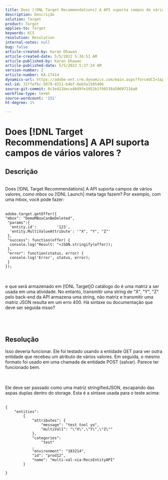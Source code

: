 ```yaml
---
title: Does [!DNL Target Recommendations] A API suporta campos de vários valores ?
description: Descrição
solution: Target
product: Target
applies-to: Target
keywords: KCS
resolution: Resolution
internal-notes: null
bug: false
article-created-by: Karan Dhawan
article-created-date: 5/5/2022 5:36:51 AM
article-published-by: Karan Dhawan
article-published-date: 5/5/2022 5:37:24 AM
version-number: 2
article-number: KA-17414
dynamics-url: https://adobe-ent.crm.dynamics.com/main.aspx?forceUCI=1&pagetype=entityrecord&etn=knowledgearticle&id=3c966259-35cc-ec11-a7b5-6045bd00db25
exl-id: 32ffef6c-5079-4311-b4bf-0eb3e1505406
source-git-commit: 0c3e421beca46d9fe1952b1f98538a50697216a0
workflow-type: tm+mt
source-wordcount: '151'
ht-degree: 1%

---
```


# Does [!DNL Target Recommendations] A API suporta campos de vários valores ?

## Descrição

<br>Does [!DNL Target Recommendations] A API suporta campos de vários valores, como mbox ou [!DNL Launch] meta tags fazem? Por exemplo, com uma mbox, você pode fazer:<br><br>

```
adobe.target.getOffer({
"mbox": "DemoMBoxCanBeDeleted",
 "params":{
  'entity.id':         '123',   
  'entity.MultiValueAttribute': '"X", "Y", "Z"'
 },
 "success": function(offer) {
  console.log("Result: "+JSON.stringify(offer));
 },
 "error": function(status, error) {
  console.log('Error', status, error);
 }
});
```

<br><br>e que será armazenado em [!DNL Target]O catálogo do é uma matriz a ser usada em uma atividade. No entanto, transmitir uma string de &quot;X&quot;, &quot;Y&quot;, &quot;Z&quot; pelo back-end da API armazena uma string, não matriz e transmitir uma matriz JSON resulta em um erro 400. Há sintaxe ou documentação que deve ser seguida nisso?<br><br><br><br>

## Resolução


Isso deveria funcionar. Ele foi testado usando a entidade GET para ver outra entidade que recebeu um atributo de vários valores. Em seguida, o mesmo formato foi usado em uma chamada de entidade POST (salvar). Parece ter funcionado bem.




<br><br>Ele deve ser passado como uma matriz stringifiedJSON, escapando das aspas duplas dentro do storage. Esta é a sintaxe usada para o teste acima:<br><br>

```
{
    "entities":
        {
            "attributes": {
                "message": "test tool yo",
                "multiVal1": "\"X\",\"Y\",\"Z\""
            },
            "categories": 
                "test"
            ,
            "environment": "183214",
            "id": "prod12",
            "name": "multi-val-via-RecsEntityAPI"
        }
    
}
```
